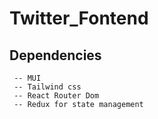 # Twitter_Fontend

## Dependencies
     -- MUI
     -- Tailwind css
     -- React Router Dom
     -- Redux for state management
